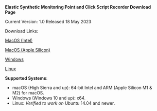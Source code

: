 **Elastic Synthetic Monitoring Point and Click Script Recorder Download Page**

Current Version: 1.0 Released 18 May 2023

Download Links:

[MacOS (Intel)](https://download.elasticsearch.org/synthetics-recorder/synthetics-recorder-1.0.0-mac-x64.dmg)

[MacOS (Apple Silicon)](https://download.elasticsearch.org/synthetics-recorder/synthetics-recorder-1.0.0-mac-arm64.dmg)

[Windows](https://download.elasticsearch.org/synthetics-recorder/synthetics-recorder-1.0.0-win-x64.exe)

[Linux](https://download.elasticsearch.org/synthetics-recorder/synthetics-recorder-1.0.0-linux-amd64.deb) 


**Supported Systems:**

- macOS (High Sierra and up): 64-bit Intel and ARM (Apple Silicon M1 & M2) for macOS. 
- Windows (Windows 10 and up): x64. 
- Linux: *Verified to work on* Ubuntu 14.04 and newer.